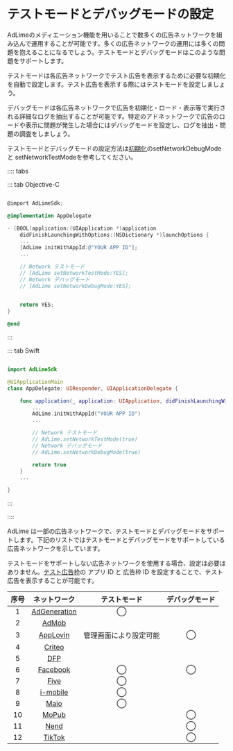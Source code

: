 # テストモードとデバッグモードの設定

AdLimeのメディエーション機能を用いることで数多くの広告ネットワークを組み込んで運用することが可能です。多くの広告ネットワークの運用には多くの問題を抱えることになるでしょう。テストモードとデバッグモードはこのような問題をサポートします。

テストモードは各広告ネットワークでテスト広告を表示するために必要な初期化を自動で設定します。テスト広告を表示する際にはテストモードを設定しましょう。

デバッグモードは各広告ネットワークで広告を初期化・ロード・表示等で実行される詳細なログを抽出することが可能です。特定のアドネットワークで広告のロードや表示に問題が発生した場合にはデバッグモードを設定し、ログを抽出・問題の調査をしましょう。

テストモードとデバッグモードの設定方法は[初期化](./init.md)のsetNetworkDebugMode と setNetworkTestModeを参考してください。

:::: tabs

::: tab Objective-C

```objectivec

@import AdLimeSdk;

@implementation AppDelegate

- (BOOL)application:(UIApplication *)application
    didFinishLaunchingWithOptions:(NSDictionary *)launchOptions {
    ...
    [AdLime initWithAppId:@"YOUR APP ID"];
    ...

    // Network テストモード
    // [AdLime setNetworkTestMode:YES];
    // Network デバッグモード
    // [AdLime setNetworkDebugMode:YES];

    
    return YES;
}

@end
```

:::

::: tab Swift

```swift

import AdLimeSdk

@UIApplicationMain
class AppDelegate: UIResponder, UIApplicationDelegate {

    func application(_ application: UIApplication, didFinishLaunchingWithOptions launchOptions: [UIApplication.LaunchOptionsKey: Any]?) -> Bool {
        ...
        AdLime.initWithAppId("YOUR APP ID")
        ...

        // Network テストモード
        // AdLime.setNetworkTestMode(true)
        // Network デバッグモード
        // AdLime.setNetworkDebugMode(true)

        return true
    }
    ...

}

```

:::

::::

AdLime は一部の広告ネットワークで、テストモードとデバッグモードをサポートします。下記のリストではテストモードとデバッグモードをサポートしている広告ネットワークを示しています。

テストモードをサポートしない広告ネットワークを使用する場合、設定は必要はありません。[テスト広告枠](./test.md)の アプリ ID と 広告枠 ID を設定することで、テスト広告を表示することが可能です。

| 序号 | ネットワーク                                 |テストモード|デバッグモード|
|:---:|:------------------------------------------:|:-------:|:-------:|
| 1   | [AdGeneration](./mediation_adgeneration.md)| ◯       |         |
| 2   | [AdMob](./mediation_admob.md)              |         |         |
| 3   | [AppLovin](./mediation_applovin.md)        | 管理画面により設定可能 | ◯ |
| 4   | [Criteo](./mediation_criteo.md)            |          |        |
| 5   | [DFP](./mediation_dfp.md)                  |          |        |
| 6   | [Facebook](./mediation_facebook.md)        | ◯        | ◯      |
| 7   | [Five](./mediation_five.md)                | ◯        |        |
| 8   | [i-mobile](./mediation_imobile.md)         | ◯        |        |
| 9   | [Maio](./mediation_maio.md)                | ◯        |        |
| 10  | [MoPub](./mediation_mopub.md)              |          | ◯      |
| 11  | [Nend](./mediation_nend.md)                |          | ◯      |
| 12  | [TikTok](./mediation_tiktok.md)            |          | ◯      |